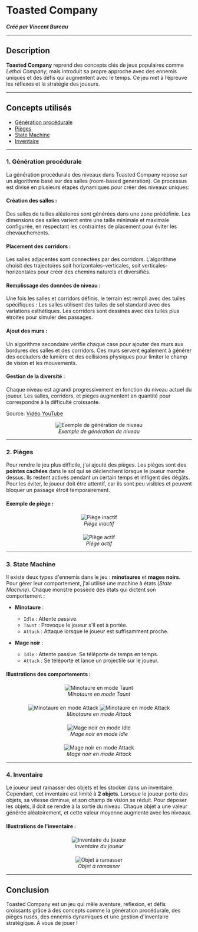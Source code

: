 # Toasted Company

_**Créé par Vincent Bureau**_

---

## Description

**Toasted Company** reprend des concepts clés de jeux populaires comme _Lethal Company_, mais introduit sa propre approche avec des ennemis uniques et des défis qui augmentent avec le temps. Ce jeu met à l’épreuve les réflexes et la stratégie des joueurs.

---

## Concepts utilisés

- [Génération procédurale](#1-génération-procédurale)
- [Pièges](#2-pièges)
- [State Machine](#3-state-machine)
- [Inventaire](#4-inventaire)

---

### 1. Génération procédurale

La génération procédurale des niveaux dans Toasted Company repose sur un algorithme basé sur des salles (room-based generation). Ce processus est divisé en plusieurs étapes dynamiques pour créer des niveaux uniques:

#### Création des salles :

Des salles de tailles aléatoires sont générées dans une zone prédéfinie.
Les dimensions des salles varient entre une taille minimale et maximale configurée, en respectant les contraintes de placement pour éviter les chevauchements.

#### Placement des corridors :

Les salles adjacentes sont connectées par des corridors.
L’algorithme choisit des trajectoires soit horizontales-verticales, soit verticales-horizontales pour créer des chemins naturels et diversifiés.

#### Remplissage des données de niveau :

Une fois les salles et corridors définis, le terrain est rempli avec des tuiles spécifiques :
Les salles utilisent des tuiles de sol standard avec des variations esthétiques.
Les corridors sont dessinés avec des tuiles plus étroites pour simuler des passages.

#### Ajout des murs :

Un algorithme secondaire vérifie chaque case pour ajouter des murs aux bordures des salles et des corridors.
Ces murs servent également à générer des occluders de lumière et des collisions physiques pour limiter le champ de vision et les mouvements.

#### Gestion de la diversité :

Chaque niveau est agrandi progressivement en fonction du niveau actuel du joueur.
Les salles, corridors, et pièges augmentent en quantité pour correspondre à la difficulté croissante.

Source: [Vidéo YouTube](https://www.youtube.com/watch?v=_BABPmlkqh8)

<div align="center">
    <img src="images/dongeon.png" alt="Exemple de génération de niveau" style="max-width: 500px;">
    <br>
    <em>Exemple de génération de niveau</em>
</div>

---

### 2. Pièges

Pour rendre le jeu plus difficile, j'ai ajouté des pièges. Les pièges sont des **pointes cachées** dans le sol qui se déclenchent lorsque le joueur marche dessus. Ils restent activés pendant un certain temps et infligent des dégâts. Pour les éviter, le joueur doit être attentif, car ils sont peu visibles et peuvent bloquer un passage étroit temporairement.

#### Exemple de piège :

<div align="center" style="margin-top: 20px;">
    <img src="images/spikes0.png" alt="Piège inactif" style="max-width: 400px;">
    <br>
    <em>Piège inactif</em>
</div>

<div align="center" style="margin-top: 20px;">
    <img src="images/spikes1.png" alt="Piège actif" style="max-width: 400px;">
    <br>
    <em>Piège actif</em>
</div>

---

### 3. State Machine

Il existe deux types d'ennemis dans le jeu : **minotaures** et **mages noirs**. Pour gérer leur comportement, j'ai utilisé une machine à états (_State Machine_). Chaque monstre possède des états qui dictent son comportement :

- **Minotaure** :

  - `Idle` : Attente passive.
  - `Taunt` : Provoque le joueur s'il est à portée.
  - `Attack` : Attaque lorsque le joueur est suffisamment proche.

- **Mage noir** :
  - `Idle` : Attente passive. Se téléporte de temps en temps.
  - `Attack` : Se téléporte et lance un projectile sur le joueur.

#### Illustrations des comportements :

<div align="center" style="margin-top: 20px;">
    <img src="images/mino0.png" alt="Minotaure en mode Taunt" style="max-width: 400px;">
    <br>
    <em>Minotaure en mode Taunt</em>
</div>

<div align="center" style="margin-top: 20px;">
    <img src="images/mino1.png" alt="Minotaure en mode Attack" style="max-width: 400px;">
        <img src="images/mino2.png" alt="Minotaure en mode Attack" style="max-width: 400px;">
    <br>
    <em>Minotaure en mode Attack</em>
</div>

<div align="center" style="margin-top: 20px;">
    <img src="images/mages0.png" alt="Mage noir en mode Idle" style="max-width: 400px;">
    <br>
    <em>Mage noir en mode Idle</em>
</div>

<div align="center" style="margin-top: 20px;">
    <img src="images/mages1.png" alt="Mage noir en mode Attack" style="max-width: 400px;">
    <br>
    <em>Mage noir en mode Attack</em>
</div>

---

### 4. Inventaire

Le joueur peut ramasser des objets et les stocker dans un inventaire. Cependant, cet inventaire est limité à **2 objets**. Lorsque le joueur porte des objets, sa vitesse diminue, et son champ de vision se réduit. Pour déposer les objets, il doit se rendre à la sortie du niveau. Chaque objet a une valeur générée aléatoirement, et cette valeur moyenne augmente avec les niveaux.

#### Illustrations de l'inventaire :

<div align="center" style="margin-top: 20px;">
    <img src="images/inventory.png" alt="Inventaire du joueur" style="max-width: 400px;">
    <br>
    <em>Inventaire du joueur</em>
</div>

<div align="center" style="margin-top: 20px;">
    <img src="images/item.png" alt="Objet à ramasser" style="max-width: 400px;">
    <br>
    <em>Objet à ramasser</em>
</div>

---

## Conclusion

Toasted Company est un jeu qui mêle aventure, réflexion, et défis croissants grâce à des concepts comme la génération procédurale, des pièges rusés, des ennemis dynamiques et une gestion d'inventaire stratégique. À vous de jouer !
